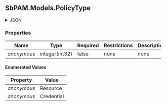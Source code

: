 
<h2 id="tocS_SbPAM.Models.PolicyType">SbPAM.Models.PolicyType</h2>

<a id="schemasbpam.models.policytype"></a>
<a id="schema_SbPAM.Models.PolicyType"></a>
<a id="tocSsbpam.models.policytype"></a>
<a id="tocssbpam.models.policytype"></a>

<details><summary>JSON</summary>


```json
"Resource"

```


</details>

### Properties

|Name|Type|Required|Restrictions|Description|
|---|---|---|---|---|
|*anonymous*|integer(int32)|false|none|none|

#### Enumerated Values

|Property|Value|
|---|---|
|*anonymous*|Resource|
|*anonymous*|Credential|


